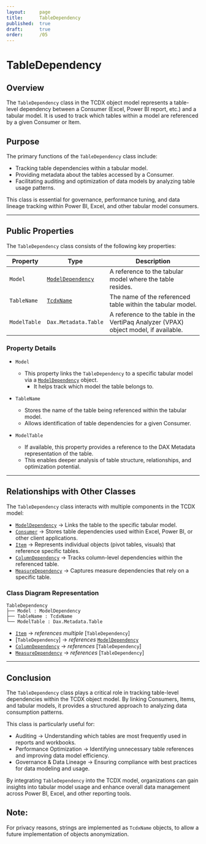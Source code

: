 ```yaml
---
layout:     page
title:      TableDependency
published:  true
draft:      true
order:      /05
---
```


# TableDependency

## Overview
The `TableDependency` class in the TCDX object model represents a table-level dependency between a Consumer (Excel, Power BI report, etc.) and a tabular model. It is used to track which tables within a model are referenced by a given Consumer or Item. 

## Purpose
The primary functions of the `TableDependency` class include:
- Tracking table dependencies within a tabular model.
- Providing metadata about the tables accessed by a Consumer.
- Facilitating auditing and optimization of data models by analyzing table usage patterns.

This class is essential for governance, performance tuning, and data lineage tracking within Power BI, Excel, and other tabular model consumers.

---

## Public Properties
The `TableDependency` class consists of the following key properties:

| **Property**    | **Type**                | **Description**  |
|----------------|------------------------|------------------|
| `Model`       | [`ModelDependency`](.\ModelDependency.md)       | A reference to the tabular model where the table resides. |
| `TableName`   | [`TcdxName`](.\TcdxName.md)              | The name of the referenced table within the tabular model. |
| `ModelTable`  | `Dax.Metadata.Table`    | A reference to the table in the VertiPaq Analyzer (VPAX) object model, if available. |

### Property Details
- `Model`  
  - This property links the `TableDependency` to a specific tabular model via a [`ModelDependency`](.\ModelDependency.md) object.
    - It helps track which model the table belongs to.

- `TableName`  
  - Stores the name of the table being referenced within the tabular model.
  - Allows identification of table dependencies for a given Consumer.

- `ModelTable`  
  - If available, this property provides a reference to the DAX Metadata representation of the table.
  - This enables deeper analysis of table structure, relationships, and optimization potential.

---

## Relationships with Other Classes
The `TableDependency` class interacts with multiple components in the TCDX model:

- [`ModelDependency`](.\ModelDependency.md) → Links the table to the specific tabular model.
- [`Consumer`](.\Consumer.md) → Stores table dependencies used within Excel, Power BI, or other client applications.
- [`Item`](.\Item.md) → Represents individual objects (pivot tables, visuals) that reference specific tables.
- [`ColumnDependency`](.\ColumnDependency.md) → Tracks column-level dependencies within the referenced table.
- [`MeasureDependency`](.\MeasureDependency.md) → Captures measure dependencies that rely on a specific table.

### Class Diagram Representation
```
TableDependency
├── Model : ModelDependency
├── TableName : TcdxName
└── ModelTable : Dax.Metadata.Table
```
- [`Item`](.\Item.md) → *references multiple* [`TableDependency`]
- [`TableDependency`] → *references* [`ModelDependency`](.\ModelDependency.md)
- [`ColumnDependency`](.\ColumnDependency.md) → *references* [`TableDependency`]
- [`MeasureDependency`](.\MeasureDependency.md) → *references* [`TableDependency`]

---

## Conclusion
The `TableDependency` class plays a critical role in tracking table-level dependencies within the TCDX object model. By linking Consumers, Items, and tabular models, it provides a structured approach to analyzing data consumption patterns.

This class is particularly useful for:
- Auditing → Understanding which tables are most frequently used in reports and workbooks.
- Performance Optimization → Identifying unnecessary table references and improving data model efficiency.
- Governance & Data Lineage → Ensuring compliance with best practices for data modeling and usage.

By integrating `TableDependency` into the TCDX model, organizations can gain insights into tabular model usage and enhance overall data management across Power BI, Excel, and other reporting tools.

## Note: 
For privacy reasons, strings are implemented as `TcdxName` objects, to allow a future implementation of objects anonymization.
